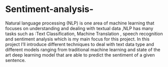 # Sentiment-analysis-



Natural language processing (NLP) is one area of machine learning that focuses on understanding and dealing with textual data ,NLP has many tasks such as :Text Classification, Machine Translation , speech recognition and sentiment analysis which is my main focus for this project.
In this project I’ll introduce different techniques to deal with text data type and different models ranging from traditional machine learning and state of the art deep learning model that are able to predict the sentiment of a given sentence.
